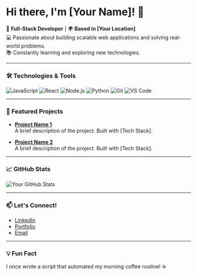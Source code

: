 # Hi there, I'm [Your Name]! 👋

🚀 **Full-Stack Developer** | 🌍 **Based in [Your Location]**  
💻 Passionate about building scalable web applications and solving real-world problems.  
📚 Constantly learning and exploring new technologies.

---

### **🛠️ Technologies & Tools**

![JavaScript](https://img.shields.io/badge/-JavaScript-F7DF1E?style=flat&logo=javascript&logoColor=black)
![React](https://img.shields.io/badge/-React-61DAFB?style=flat&logo=react&logoColor=black)
![Node.js](https://img.shields.io/badge/-Node.js-339933?style=flat&logo=node.js&logoColor=white)
![Python](https://img.shields.io/badge/-Python-3776AB?style=flat&logo=python&logoColor=white)
![Git](https://img.shields.io/badge/-Git-F05032?style=flat&logo=git&logoColor=white)
![VS Code](https://img.shields.io/badge/-VS%20Code-007ACC?style=flat&logo=visual-studio-code&logoColor=white)

---

### **📂 Featured Projects**

- **[Project Name 1](https://github.com/yourusername/project1)**  
  A brief description of the project. Built with [Tech Stack].

- **[Project Name 2](https://github.com/yourusername/project2)**  
  A brief description of the project. Built with [Tech Stack].

---

### **📈 GitHub Stats**

![Your GitHub Stats](https://github-readme-stats.vercel.app/api?username=yourusername&show_icons=true&theme=radical)

---

### **📫 Let's Connect!**

- [LinkedIn](https://linkedin.com/in/yourprofile)
- [Portfolio](https://yourportfolio.com)
- [Email](mailto:youremail@example.com)

---

### **💡 Fun Fact**

I once wrote a script that automated my morning coffee routine! ☕

